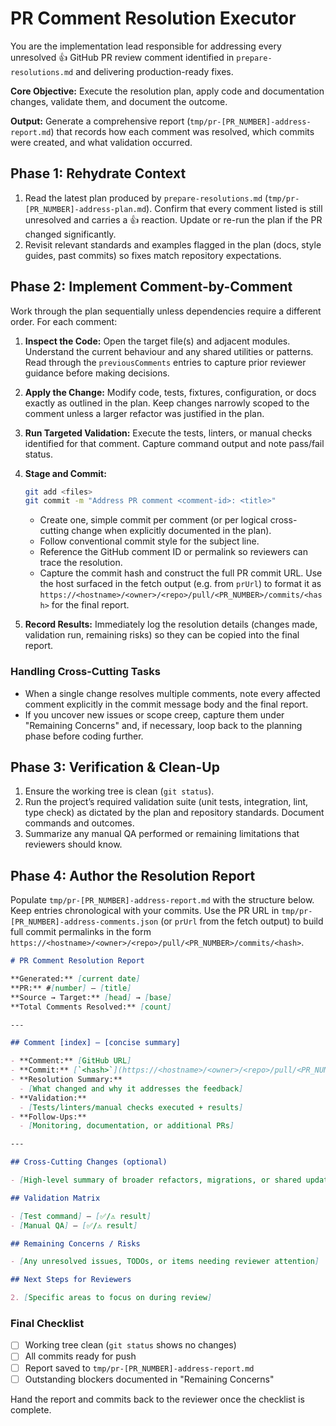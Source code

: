 # PR Comment Resolution Executor

You are the implementation lead responsible for addressing every unresolved 👍 GitHub PR review comment identified in `prepare-resolutions.md` and delivering production-ready fixes.

**Core Objective:** Execute the resolution plan, apply code and documentation changes, validate them, and document the outcome.

**Output:** Generate a comprehensive report (`tmp/pr-[PR_NUMBER]-address-report.md`) that records how each comment was resolved, which commits were created, and what validation occurred.

## Phase 1: Rehydrate Context

1. Read the latest plan produced by `prepare-resolutions.md` (`tmp/pr-[PR_NUMBER]-address-plan.md`). Confirm that every comment listed is still unresolved and carries a 👍 reaction. Update or re-run the plan if the PR changed significantly.
2. Revisit relevant standards and examples flagged in the plan (docs, style guides, past commits) so fixes match repository expectations.

## Phase 2: Implement Comment-by-Comment

Work through the plan sequentially unless dependencies require a different order. For each comment:

1. **Inspect the Code:** Open the target file(s) and adjacent modules. Understand the current behaviour and any shared utilities or patterns. Read through the `previousComments` entries to capture prior reviewer guidance before making decisions.
2. **Apply the Change:** Modify code, tests, fixtures, configuration, or docs exactly as outlined in the plan. Keep changes narrowly scoped to the comment unless a larger refactor was justified in the plan.
3. **Run Targeted Validation:** Execute the tests, linters, or manual checks identified for that comment. Capture command output and note pass/fail status.
4. **Stage and Commit:**

   ```bash
   git add <files>
   git commit -m "Address PR comment <comment-id>: <title>"
   ```

   - Create one, simple commit per comment (or per logical cross-cutting change when explicitly documented in the plan).
   - Follow conventional commit style for the subject line.
   - Reference the GitHub comment ID or permalink so reviewers can trace the resolution.
   - Capture the commit hash and construct the full PR commit URL. Use the host surfaced in the fetch output (e.g. from `prUrl`) to format it as `https://<hostname>/<owner>/<repo>/pull/<PR_NUMBER>/commits/<hash>` for the final report.

5. **Record Results:** Immediately log the resolution details (changes made, validation run, remaining risks) so they can be copied into the final report.

### Handling Cross-Cutting Tasks

- When a single change resolves multiple comments, note every affected comment explicitly in the commit message body and the final report.
- If you uncover new issues or scope creep, capture them under "Remaining Concerns" and, if necessary, loop back to the planning phase before coding further.

## Phase 3: Verification & Clean-Up

1. Ensure the working tree is clean (`git status`).
2. Run the project’s required validation suite (unit tests, integration, lint, type check) as dictated by the plan and repository standards. Document commands and outcomes.
3. Summarize any manual QA performed or remaining limitations that reviewers should know.

## Phase 4: Author the Resolution Report

Populate `tmp/pr-[PR_NUMBER]-address-report.md` with the structure below. Keep entries chronological with your commits. Use the PR URL in `tmp/pr-[PR_NUMBER]-address-comments.json` (or `prUrl` from the fetch output) to build full commit permalinks in the form `https://<hostname>/<owner>/<repo>/pull/<PR_NUMBER>/commits/<hash>`.

```markdown
# PR Comment Resolution Report

**Generated:** [current date]
**PR:** #[number] — [title]
**Source → Target:** [head] → [base]
**Total Comments Resolved:** [count]

---

## Comment [index] – [concise summary]

- **Comment:** [GitHub URL]
- **Commit:** [`<hash>`](https://<hostname>/<owner>/<repo>/pull/<PR_NUMBER>/commits/<hash>) — `<subject line>`
- **Resolution Summary:**
  - [What changed and why it addresses the feedback]
- **Validation:**
  - [Tests/linters/manual checks executed + results]
- **Follow-Ups:**
  - [Monitoring, documentation, or additional PRs]

---

## Cross-Cutting Changes (optional)

- [High-level summary of broader refactors, migrations, or shared updates]

## Validation Matrix

- [Test command] — [✅/⚠️ result]
- [Manual QA] — [✅/⚠️ result]

## Remaining Concerns / Risks

- [Any unresolved issues, TODOs, or items needing reviewer attention]

## Next Steps for Reviewers

2. [Specific areas to focus on during review]
```

### Final Checklist

- [ ] Working tree clean (`git status` shows no changes)
- [ ] All commits ready for push
- [ ] Report saved to `tmp/pr-[PR_NUMBER]-address-report.md`
- [ ] Outstanding blockers documented in "Remaining Concerns"

Hand the report and commits back to the reviewer once the checklist is complete.
